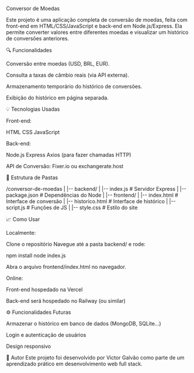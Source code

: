 Conversor de Moedas

Este projeto é uma aplicação completa de conversão de moedas, feita com front-end em HTML/CSS/JavaScript e back-end em Node.js/Express. Ela permite converter valores entre diferentes moedas e visualizar um histórico de conversões anteriores.

🔍 Funcionalidades

Conversão entre moedas (USD, BRL, EUR).

Consulta a taxas de câmbio reais (via API externa).

Armazenamento temporário do histórico de conversões.

Exibição do histórico em página separada.

💡 Tecnologias Usadas

Front-end:

HTML
CSS
JavaScript

Back-end:

Node.js
Express
Axios (para fazer chamadas HTTP)

API de Conversão:
Fixer.io ou exchangerate.host

📁 Estrutura de Pastas

/conversor-de-moedas
|
|-- backend/
|   |-- index.js          # Servidor Express
|   |-- package.json      # Dependências do Node
|
|-- frontend/
|   |-- index.html        # Interface de conversão
|   |-- historico.html    # Interface de histórico
|   |-- script.js         # Funções de JS
|   |-- style.css         # Estilo do site

📈 Como Usar

Localmente:

Clone o repositório
Navegue até a pasta backend/ e rode:

npm install
node index.js

Abra o arquivo frontend/index.html no navegador.

Online:

Front-end hospedado na Vercel

Back-end será hospedado no Railway (ou similar)

⚙️ Funcionalidades Futuras

Armazenar o histórico em banco de dados (MongoDB, SQLite...)

Login e autenticação de usuários

Design responsivo

🌟 Autor
Este projeto foi desenvolvido por Victor Galvão como parte de um aprendizado prático em desenvolvimento web full stack.